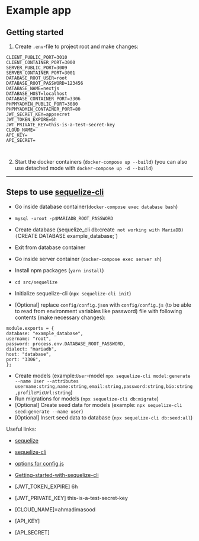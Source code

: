 # Example app

## Getting started

1. Create `.env`-file to project root and make changes:

```
CLIENT_PUBLIC_PORT=3010
CLIENT_CONTAINER_PORT=3000
SERVER_PUBLIC_PORT=3009
SERVER_CONTAINER_PORT=3001
DATABASE_ROOT_USER=root
DATABASE_ROOT_PASSWORD=123456
DATABASE_NAME=nextjs
DATABASE_HOST=localhost
DATABASE_CONTAINER_PORT=3306
PHPMYADMIN_PUBLIC_PORT=3080
PHPMYADMIN_CONTAINER_PORT=80
JWT_SECRET_KEY=appsecret
JWT_TOKEN_EXPIRE=6h
JWT_PRIVATE_KEY=this-is-a-test-secret-key
CLOUD_NAME=
API_KEY=
API_SECRET=



```

2. Start the docker containers (`docker-compose up --build`) (you can also use detached mode with `docker-compose up -d --build`)
<hr/>

## Steps to use [sequelize-cli](https://www.npmjs.com/package/sequelize-cli)

- Go inside database container(`docker-compose exec database bash`)
- `mysql -uroot -p$MARIADB_ROOT_PASSWORD`
- Create database (sequelize_cli db:create` not working with MariaDB) (`CREATE DATABASE example_database;`)
- Exit from database container
- Go inside server container (`docker-compose exec server sh`)

- Install npm packages (`yarn install`)

- `cd src/sequelize`
- Initialize sequelize-cli (`npx sequelize-cli init`)
- [Optional] replace `config/config.json` with `config/config.js` (to be able to read from environment variables like password) file with following contents (make necessary changes):

```
module.exports = {
database: "example_database",
username: "root",
password: process.env.DATABASE_ROOT_PASSWORD,
dialect: "mariadb",
host: "database",
port: "3306",
};
```

- Create models (example:`User`-model `npx sequelize-cli model:generate --name User --attributes username:string,name:string,email:string,password:string,bio:string,profilePicUrl:string`)
- Run migrations for models (`npx sequelize-cli db:migrate`)
- [Optional] Create seed data for models (example: `npx sequelize-cli seed:generate --name user`)
- [Optional] Insert seed data to database (`npx sequelize-cli db:seed:all`)

Useful links:

- [sequelize](https://www.npmjs.com/package/sequelize)
- [sequelize-cli](https://www.npmjs.com/package/sequelize-cli)
- [options for config.js](https://stackoverflow.com/a/53574762/17193833)
- [Getting-started-with-sequelize-cli](https://levelup.gitconnected.com/getting-started-with-sequelize-cli-c33c797f05c6)

- [JWT_TOKEN_EXPIRE] 6h
- [JWT_PRIVATE_KEY] this-is-a-test-secret-key
- [CLOUD_NAME]=ahmadimasood
- [API_KEY]
- [API_SECRET]

